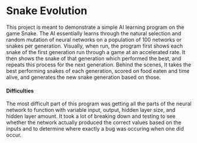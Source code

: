 # Snake Evolution

This project is meant to demonstrate a simple AI learning program on the game Snake. The AI essentially learns through the natural selection and random mutation of neural networks on a population of 100 networks or snakes per generation. Visually, when run, the program first shows each snake of the first generation run through a game at an accelerated rate. It then shows the snake of that generation which performed the best, and repeats this process for the next generation. Behind the scenes, It takes the best performing snakes of each generation, scored on food eaten and time alive, and generates the new snake generation based on those.

#### Difficulties

The most difficult part of this program was getting all the parts of the neural network to function with variable input, output, hidden layer size, and hidden layer amount. It took a lot of breaking down and testing to see whether the network actually produced the correct values based on the inputs and to determine where exactly a bug was occuring when one did occur.

